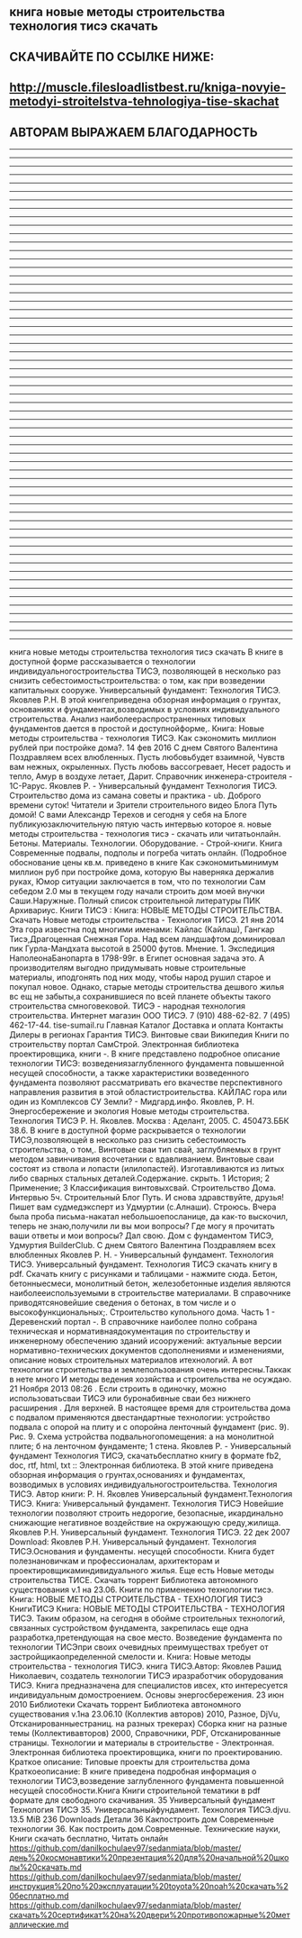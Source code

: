 книга новые методы строительства технология тисэ скачать
--------------------------------------------------
СКАЧИВАЙТЕ ПО ССЫЛКЕ НИЖЕ:
--------------------------------------------------
http://muscle.filesloadlistbest.ru/kniga-novyie-metodyi-stroitelstva-tehnologiya-tise-skachat
--------------------------------------------------
АВТОРАМ ВЫРАЖАЕМ БЛАГОДАРНОСТЬ
--------------------------------------------------
--------------------------------------------------
--------------------------------------------------
--------------------------------------------------
--------------------------------------------------
--------------------------------------------------
--------------------------------------------------
--------------------------------------------------
--------------------------------------------------
--------------------------------------------------
--------------------------------------------------
--------------------------------------------------
--------------------------------------------------
--------------------------------------------------
--------------------------------------------------
--------------------------------------------------
--------------------------------------------------
--------------------------------------------------
--------------------------------------------------
--------------------------------------------------
--------------------------------------------------
--------------------------------------------------
--------------------------------------------------
--------------------------------------------------
--------------------------------------------------
--------------------------------------------------
--------------------------------------------------
--------------------------------------------------
--------------------------------------------------
--------------------------------------------------
--------------------------------------------------
--------------------------------------------------
--------------------------------------------------
--------------------------------------------------
--------------------------------------------------
--------------------------------------------------
--------------------------------------------------
--------------------------------------------------
--------------------------------------------------
--------------------------------------------------
--------------------------------------------------
--------------------------------------------------
--------------------------------------------------
--------------------------------------------------
--------------------------------------------------
--------------------------------------------------
--------------------------------------------------
--------------------------------------------------
--------------------------------------------------
--------------------------------------------------
--------------------------------------------------
--------------------------------------------------
--------------------------------------------------
--------------------------------------------------
--------------------------------------------------
--------------------------------------------------
--------------------------------------------------
--------------------------------------------------
--------------------------------------------------
--------------------------------------------------
книга новые методы строительства технология тисэ скачать В книге в доступной форме рассказывается о технологии индивидуальногостроительства ТИСЭ, позволяющей в несколько раз снизить себестоимостьстроительства: о том, как при возведении капитальных сооруже. Универсальный фундамент: Технология ТИСЭ. Яковлев Р.Н. В этой книгеприведена обзорная информация о грунтах, основаниях и фундаментах,возводимых в условиях индивидуального строительства. Анализ наиболеераспространенных типовых фундаментов дается в простой и доступнойформе,. Книга: Новые методы строительства - технология ТИСЭ. Как сэкономить миллион рублей при постройке дома?. 14 фев 2016  С днем Святого Валентина Поздравляем всех влюбленных. Пусть любовьбудет взаимной, Чувств вам нежных, окрыленных. Пусть любовь вассогревает, Несет радость и тепло, Амур в воздухе летает, Дарит. Справочник инженера-строителя - 1С-Рарус. Яковлев Р. - Универсальный фундамент Технология ТИСЭ. Строительство дома из самана советы и практика - ub. Доброго времени суток! Читатели и Зрители строительного видео Блога Путь домой! С вами Александр Терехов и сегодня у себя на Блоге публикуюзаключительную пятую часть интервью которое я. новые методы строительства - технология тисэ - скачать или читатьонлайн.
Бетоны. Материалы. Технологии. Оборудование. - Строй-книги. Книга Современные подвалы, подполы и погреба читать онлайн. (Подробное обоснование цены кв.м. приведено в книге Как сэкономитьминимум миллион руб при постройке дома, которую Вы наверняка держалив руках,  Юмор ситуации заключается в том, что по технологии Сам себедом 2.0 мы в текущем году начали строить дом моей внучки Саши.Наружные. Полный список строительной литературы ПИК Архивариус. Книги ТИСЭ : Книга: НОВЫЕ МЕТОДЫ СТРОИТЕЛЬСТВА. Скачать Новые методы строительства - Технология ТИСЭ. 21 янв 2014  Эта гора известна под многими именами: Кайлас (Кайлаш), Гангкар Тисэ,Драгоценная Снежная Гора. Над всем ландшафтом доминировал пик Гурла-Мандхата высотой в 25000 футов. Мнение. 1. Экспедиция НаполеонаБанопарта в 1798-99г. в Египет  основная задача это. А производителям выгодно придумывать новые строительные материалы, иподгонять под них моду, чтобы народ рушил старое и покупал новое. Однако, старые методы строительства дешвого жилья вс ещ не забыты,а сохранившиеся по всей планете объекты такого строительства смноговековой. ТИСЭ - народная технология строительства. Интернет магазин ООО ТИСЭ. 7 (910) 488-62-82. 7 (495) 462-17-44. tise-sumail.ru  Главная Каталог  Доставка и оплата  Контакты  Дилеры в регионах  Гарантия ТИСЭ. Винтовые сваи  Википедия
Книги по строительству портал СамСтрой. Электронная библиотека проектировщика, книги  -. В книге представлено подробное описание технологии ТИСЭ: возведениязаглубленного фундамента повышенной несущей способности, а также характеристики возведенного фундамента позволяют рассматривать его вкачестве перспективного направления развития в этой областистроительства. КАЙЛАС гора или один из Комплексов СУ Земли? - Мидгард.инфо. Яковлев, Р. Н. Энергосбережение и экология  Новые методы строительства. Технология ТИСЭ  Р. Н. Яковлев.  Москва : Аделант, 2005.  С. 450473.ББК 38.6. В книге в доступной форме раскрывается о технологии ТИСЭ,позволяющей в несколько раз снизить себестоимость строительства, о том,. Винтовые сваи  тип свай, заглубляемых в грунт методом завинчивания всочетании с вдавливанием. Винтовые сваи состоят из ствола и лопасти (илилопастей). Изготавливаются из литых либо сварных стальных деталей.Содержание. скрыть. 1 История; 2 Применение; 3 Классификация винтовыхсвай. Строительство Дома. Интервью 5ч.  Строительный Блог Путь. И снова здравствуйте, друзья! Пишет вам судмедэксперт из Удмуртии (с.Алнаши). Строюсь. Вчера была проба письма-накатал небольшоепосланице, да как-то выскочил, теперь не знаю,получили ли вы мои вопросы? Где могу я прочитать ваши ответы и мои вопросы? Дал свою. Дом с фундаментом ТИСЭ, Удмуртия  BuilderClub. С днем Святого Валентина Поздравляем всех влюбленных
Яковлев Р. Н. - Универсальный фундамент. Технология ТИСЭ. Универсальный фундамент. Технология ТИСЭ скачать книгу в pdf. Скачать книгу с рисунками и таблицами - нажмите сюда. Бетон, бетонныесмеси, монолитный бетон, железобетонные изделия являются наиболееиспользуемыми в строительстве материалами. В справочнике приводятсяновейшие сведения о бетонах, в том числе и о высокофункциональных;. Строительство купольного дома. Часть 1 - Деревенский портал -. В справочнике наиболее полно собрана техническая и нормативнаядокументация по строительству и инженерному обеспечению зданий исооружений:  актуальные версии нормативно-технических документов сдополнениями и изменениями, описание новых строительных материалов итехнологий. А вот технологии строительства и землепользования очень интересны.Таккак в нете много  И методы ведения хозяйства и строительства не осуждаю. 21 Ноября 2013 08:26 . Если строить в одиночку, можно использоватьсваи ТИСЭ или буронабивные сваи без нижнего расширения . Для верхней. В настоящее время для строительства дома с подвалом применяются двестандартные технологии: устройство подвала с опорой на плиту и с опоройна ленточный фундамент (рис. 9). Рис. 9. Схема устройства подвальногопомещения: а  на монолитной плите; б  на ленточном фундаменте; 1 стена. Яковлев Р. - Универсальный фундамент Технология ТИСЭ, скачатьбесплатно книгу в формате fb2, doc, rtf, html, txt :: Электронная библиотека.  В этой книге приведена обзорная информация о грунтах,основаниях и фундаментах, возводимых в условиях индивидуальногостроительства. Технология ТИСЭ. Автор книги: Р. Н. Яковлев Универсальный фундамент.Технология ТИСЭ. Книга: Универсальный фундамент. Технология ТИСЭ Новейшие технологии позволяют строить недорогие, безопасные, икардинально снижающие негативное воздействие на окружающую среду,жилища. Яковлев Р.Н. Универсальный фундамент. Технология ТИСЭ.
22 дек 2007  Download: Яковлев Р.Н. Универсальный фундамент. Технология ТИСЭ.Основания и фундаменты.  несущей способности. Книга будет полезнановичкам и профессионалам, архитекторам и проектировщикаминдивидуального жилья.  Еще есть Новые методы строительства ТИСЕ. Скачать торрент Библиотека автономного существования v.1 на 23.06. Книги по применению технологии тисэ. Книга: НОВЫЕ МЕТОДЫ СТРОИТЕЛЬСТВА - ТЕХНОЛОГИЯ ТИСЭ КнигиТИСЭ Книга: НОВЫЕ МЕТОДЫ СТРОИТЕЛЬСТВА - ТЕХНОЛОГИЯ ТИСЭ. Таким образом, на сегодня в обойме строительных технологий, связанных сустройством фундамента, закрепилась еще одна разработка,претендующая на свое место. Возведение фундамента по технологии ТИСЭпри своих очевидных преимуществах требует от застройщикаопределенной смелости и. Книга: Новые методы строительства - технология ТИСЭ. книга ТИСЭ.Автор: Яковлев Рашид Николаевич, создатель технологии ТИСЭ иразработчик оборудования ТИСЭ. Книга предназначена для специалистов ивсех, кто интересуется индивидуальным домостроением. Основы энергосбережения. 23 июн 2010  Библиотеки  Скачать торрент Библиотека автономного существования v.1на 23.06.10 (Коллектив авторов) 2010, Разное, DjVu, Отсканированныестраниц.  на разных трекерах) Сборка книг на разные темы (Коллективавторов) 2000, Справочники, PDF, Отсканированные страницы. Технологии и материалы в строительстве - Электронная. Электронная библиотека проектировщика, книги по проектированию. Краткое описание: Типовые проекты для строительства дома  Краткоеописание: В книге приведена подробная информация о технологии ТИСЭ,возведение заглубленного фундамента повышенной несущей способности.Книга
Книги строительной тематики в pdf формате для свободного скачивания. 35 Универсальный фундамент Технология ТИСЭ 35. Универсальныйфундамент. Технология ТИСЭ.djvu. 13.5 MiB 236 Downloads Детали  36 Какпостроить дом Современные технологии 36. Как построить дом.Современные. Технические науки, Книги скачать бесплатно, Читать онлайн
https://github.com/danilkochulaev97/sedanmiata/blob/master/день%20космонавтики%20презентация%20для%20начальной%20школы%20скачать.md
https://github.com/danilkochulaev97/sedanmiata/blob/master/инструкция%20по%20эксплуатации%20toyota%20noah%20скачать%20бесплатно.md
https://github.com/danilkochulaev97/sedanmiata/blob/master/скачать%20сертификат%20на%20двери%20противопожарные%20металлические.md